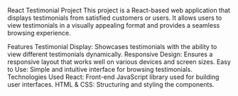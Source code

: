 React Testimonial Project
This project is a React-based web application that displays testimonials from satisfied customers or users. It allows users to view testimonials in a visually appealing format and provides a seamless browsing experience.

Features
Testimonial Display: Showcases testimonials with the ability to view different testimonials dynamically.
Responsive Design: Ensures a responsive layout that works well on various devices and screen sizes.
Easy to Use: Simple and intuitive interface for browsing testimonials.
Technologies Used
React: Front-end JavaScript library used for building user interfaces.
HTML & CSS: Structuring and styling the components.
